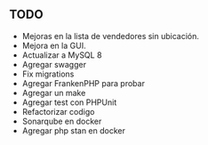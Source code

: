 ## TODO

-   Mejoras en la lista de vendedores sin ubicación.
-   Mejora en la GUI.
-   Actualizar a MySQL 8
-   Agregar swagger
-   Fix migrations
-   Agregar FrankenPHP para probar
-   Agregar un make
-   Agregar test con PHPUnit
-   Refactorizar codigo
-   Sonarqube en docker
-   Agregar php stan en docker
